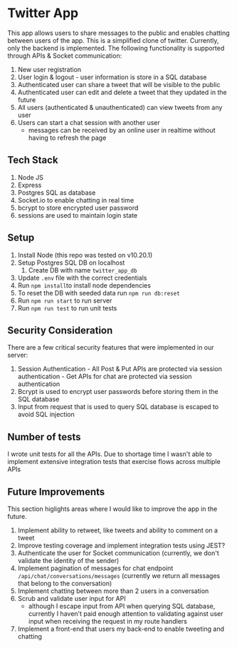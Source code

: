 # Twitter App
This app allows users to share messages to the public and enables chatting between users of the app. This is a simplified clone of twitter. Currently, only the backend is implemented. The following functionality is supported through APIs & Socket communication:
  1. New user registration
  2. User login & logout
    - user information is store in a SQL database 
  3. Authenticated user can share a tweet that will be visible to the public
  4. Authenticated user can edit and delete a tweet that they updated in the future
  5. All users (authenticated & unauthenticated) can view tweets from any user
  6. Users can start a chat session with another user
     - messages can be received by an online user in realtime without having to refresh the page

## Tech Stack
  1. Node JS
  2. Express
  3. Postgres SQL as database
  4. Socket.io to enable chatting in real time
  5. bcrypt to store encrypted user password
  6. sessions are used to maintain login state
  
## Setup
  1. Install Node (this repo was tested on v10.20.1)
  2. Setup Postgres SQL DB on localhost
      1. Create DB with name `twitter_app_db`
  3. Update `.env` file with the correct credentials
  3. Run `npm install`to install node dependencies
  4. To reset the DB with seeded data run `npm run db:reset`
  5. Run `npm run start` to run server
  6. Run `npm run test` to run unit tests

## Security Consideration
There are a few critical security features that were implemented in our server:
  1. Session Authentication
    - All Post & Put APIs are protected via session authentication
    - Get APIs for chat are protected via session authentication 
  2. Bcrypt is used to encrypt user passwords before storing them in the SQL database
  3. Input from request that is used to query SQL database is escaped to avoid SQL injection

## Number of tests
I wrote unit tests for all the APIs. Due to shortage time I wasn't able to implement extensive integration tests that exercise flows across multiple APIs
  
## Future Improvements
This section higlights areas where I would like to improve the app in the future.
  1. Implement ability to retweet, like tweets and ability to comment on a tweet
  2. Improve testing coverage and implement integration tests using JEST?
  3. Authenticate the user for Socket communication (currently, we don't validate the identity of the sender)
  4. Implement pagination of messages for chat endpoint `/api/chat/conversations/messages` (currently we return all messages that belong to the conversation)
  5. Implement chatting between more than 2 users in a conversation
  6. Scrub and validate user input for API
     - although I escape input from API when querying SQL database, currently I haven't paid enough attention to validating against user input when receiving the request in my route handlers
  7. Implement a front-end that users my back-end to enable tweeting and chatting

  
